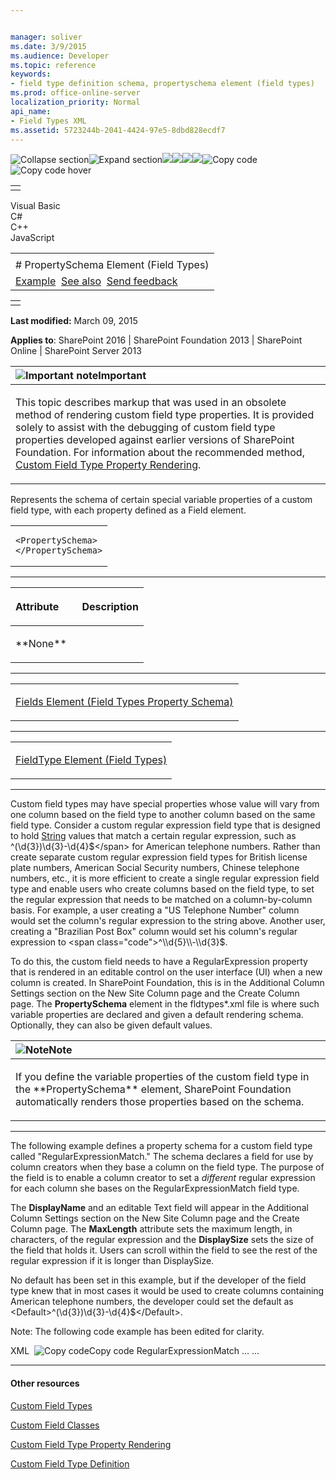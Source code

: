 ```yaml
---


manager: soliver
ms.date: 3/9/2015
ms.audience: Developer
ms.topic: reference
keywords:
- field type definition schema, propertyschema element (field types)
ms.prod: office-online-server
localization_priority: Normal
api_name:
- Field Types XML
ms.assetid: 5723244b-2041-4424-97e5-8dbd828ecdf7
---
```


![Collapse
section](../icons/collapse_all.gif "Collapse section")![Expand
section](../icons/expand_all.gif "Expand section")![](../icons/collapse_all.gif)![](../icons/expand_all.gif)![](../icons/dropdown.gif)![](../icons/dropdownHover.gif)![Copy
code](../icons/copycode.gif "Copy code")![Copy code
hover](../icons/copycodeHighlight.gif "Copy code hover")
<table>
<tbody>
<tr class="odd">
<td align="left"></td>
</tr>
</tbody>
</table>

Visual Basic  
C\#  
C++  
JavaScript  

<table>
<tbody>
<tr class="odd">
<td align="left"><span id="runningHeaderText"></span></td>
</tr>
<tr class="even">
<td align="left"># PropertySchema Element (Field Types)</td>
</tr>
<tr class="odd">
<td align="left"><a href="#exampleToggle">Example</a>  <a href="#seeAlsoToggle">See also</a>  <span id="headfeedbackarea" class="feedbackhead"><a href="javascript:SubmitFeedback(&#39;docthis@Microsoft.com&#39;,&#39;&#39;,&#39;&#39;,&#39;&#39;,&#39;1.0.18082.1225&#39;,&#39;%0\dThank%20you%20for%20your%20feedback.%20The%20developer%20writing%20teams%20use%20your%20feedback%20to%20improve%20documentation.%20While%20we%20are%20reviewing%20your%20feedback,%20we%20may%20send%20you%20e-mail%20to%20ask%20for%20clarification%20or%20feedback%20on%20a%20solution.%20We%20do%20not%20use%20your%20e-mail%20address%20for%20any%20other%20purpose%20and%20we%20delete%20it%20after%20we%20finish%20our%20review.%0\AFor%20further%20information%20about%20the%20privacy%20policies%20of%20Microsoft,%20please%20see%20http://privacy.microsoft.com/en-us/default.aspx.%0\A%0\d&#39;,&#39;Customer%20feedback&#39;);">Send feedback</a></span></td>
</tr>
</tbody>
</table>

<table>
<colgroup>
<col width="100%" />
</colgroup>
<tbody>
<tr class="odd">
<td align="left"></td>
</tr>
</tbody>
</table>

**Last modified:** March 09, 2015

**Applies to**: SharePoint 2016 | SharePoint Foundation 2013 |
SharePoint Online | SharePoint Server 2013

<table>
<colgroup>
<col width="100%" />
</colgroup>
<thead>
<tr class="header">
<th align="left"><img src="../icons/alert_caution.gif" title="Important note" alt="Important note" /><strong>Important</strong></th>
</tr>
</thead>
<tbody>
<tr class="odd">
<td align="left"><p>This topic describes markup that was used in an obsolete method of rendering custom field type properties. It is provided solely to assist with the debugging of custom field type properties developed against earlier versions of SharePoint Foundation. For information about the recommended method, <a href="http://msdn.microsoft.com/library/a959ad5b-6f3a-462c-80b9-e2d00bb0d62a(Office.15).aspx">Custom Field Type Property Rendering</a>.</p></td>
</tr>
</tbody>
</table>

Represents the schema of certain special variable properties of a custom
field type, with each property defined as a <span
class="keyword">Field</span> element.

<span codelanguage="other"></span>
<table>
<colgroup>
<col width="100%" />
</colgroup>
<tbody>
<tr class="odd">
<td align="left"><pre><code>&lt;PropertySchema&gt;
&lt;/PropertySchema&gt;</code></pre></td>
</tr>
</tbody>
</table>


-----------------------------------------------------------------------------------------------------------------------------------------------------------------------------------------------

<table>
<colgroup>
<col width="50%" />
<col width="50%" />
</colgroup>
<thead>
<tr class="header">
<th align="left"><p>Attribute</p></th>
<th align="left"><p>Description</p></th>
</tr>
</thead>
<tbody>
<tr class="odd">
<td align="left"><p>**None**</p></td>
<td align="left"><p></p></td>
</tr>
</tbody>
</table>


---------------------------------------------------------------------------------------------------------------------------------------------------------------------------------------------------

<table>
<colgroup>
<col width="100%" />
</colgroup>
<tbody>
<tr class="odd">
<td align="left"><p><span sdata="link"><a href="fields-element-field-types-property-schema.htm">Fields Element (Field Types Property Schema)</a></span></p></td>
</tr>
</tbody>
</table>


----------------------------------------------------------------------------------------------------------------------------------------------------------------------------------------------------

<table>
<colgroup>
<col width="100%" />
</colgroup>
<tbody>
<tr class="odd">
<td align="left"><p><span sdata="link"><a href="fieldtype-element-field-types.htm">FieldType Element (Field Types)</a></span></p></td>
</tr>
</tbody>
</table>


----------------------------------------------------------------------------------------------------------------------------------------------------------------------------------------------------------------------------

Custom field types may have special properties whose value will vary
from one column based on the field type to another column based on the
same field type. Consider a custom regular expression field type that is
designed to hold <span sdata="cer"
target="T:System.String">[String](http://msdn2.microsoft.com/EN-US/library/s1wwdcbf)</span>
values that match a certain regular expression, such as <span
class="code">^(\\d{3})\\d{3}-\\d{4}$</span> for American telephone
numbers. Rather than create separate custom regular expression field
types for British license plate numbers, American Social Security
numbers, Chinese telephone numbers, etc., it is more efficient to create
a single regular expression field type and enable users who create
columns based on the field type, to set the regular expression that
needs to be matched on a column-by-column basis. For example, a user
creating a "US Telephone Number" column would set the column's regular
expression to the string above. Another user, creating a "Brazilian Post
Box" column would set his column's regular expression to <span
class="code">^\\d{5}\\-\\d{3}$</span>.

To do this, the custom field needs to have a <span
class="keyword">RegularExpression</span> property that is rendered in an
editable control on the user interface (UI) when a new column is
created. In SharePoint Foundation, this is in the <span
class="ui">Additional Column Settings</span> section on the <span
class="ui">New Site Column </span>page and the <span class="ui">Create
Column</span> page. The **PropertySchema**
element in the <span class="code">fldtypes\*.xml</span> file is where
such variable properties are declared and given a default rendering
schema. Optionally, they can also be given default values.

<table>
<colgroup>
<col width="100%" />
</colgroup>
<thead>
<tr class="header">
<th align="left"><img src="../icons/alert_note.gif" title="Note" alt="Note" /><strong>Note</strong></th>
</tr>
</thead>
<tbody>
<tr class="odd">
<td align="left"><p>If you define the variable properties of the custom field type in the **PropertySchema** element, SharePoint Foundation automatically renders those properties based on the schema.</p></td>
</tr>
</tbody>
</table>


------------------------------------------------------------------------------------------------------------------------------------------------------------------------------------------

The following example defines a property schema for a custom field type
called "RegularExpressionMatch." The schema declares a field for use by
column creators when they base a column on the field type. The purpose
of the field is to enable a column creator to set a *different* regular
expression for each column she bases on the RegularExpressionMatch field
type.

The **DisplayName** and an editable <span
class="keyword">Text</span> field will appear in the <span
class="ui">Additional Column Settings</span> section on the <span
class="ui">New Site Column </span>page and the <span class="ui">Create
Column</span> page. The **MaxLength** attribute
sets the maximum length, in characters, of the regular expression and
the **DisplaySize** sets the size of the field
that holds it. Users can scroll within the field to see the rest of the
regular expression if it is longer than <span
class="keyword">DisplaySize</span>.

No default has been set in this example, but if the developer of the
field type knew that in most cases it would be used to create columns
containing American telephone numbers, the developer could set the
default as <span
class="code">\<Default\>^(\\d{3})\\d{3}-\\d{4}$\</Default\></span>.

Note: The following code example has been edited for clarity.

<span codelanguage="xmlLang"></span>
XML 
<span class="copyCode" onclick="CopyCode(this)"
onkeypress="CopyCode_CheckKey(this, event)"
onmouseover="ChangeCopyCodeIcon(this)"
onmouseout="ChangeCopyCodeIcon(this)" tabindex="0">![Copy
code](../icons/copycode.gif "Copy code")Copy code</span>
    <FieldType>
      <Field Name="TypeName">RegularExpressionMatch</Field>
      …
      <PropertySchema>
        <Fields>
          <Field Name="RegularExpression" 
                 DisplayName="Regular Expression To Match" 
                 MaxLength="500" 
                 DisplaySize="100" 
                 Type="Text">
            <Default></Default>
          </Field>
        </Fields>
      </PropertySchema>
      …
    </FieldType>


-------------------------------------------------------------------------------------------------------------------------------------------------------------------------------------------

#### Other resources

[Custom Field
Types](http://msdn.microsoft.com/library/1345b345-226d-443a-918f-af123a3c7b13(Office.15).aspx)

[Custom Field
Classes](http://msdn.microsoft.com/library/436a9d9b-7a6f-4e8f-86e8-f42ded85c069(Office.15).aspx)

[Custom Field Type Property
Rendering](http://msdn.microsoft.com/library/a959ad5b-6f3a-462c-80b9-e2d00bb0d62a(Office.15).aspx)

[Custom Field Type
Definition](http://msdn.microsoft.com/library/b3315997-671f-4c29-9518-48cc4592f205(Office.15).aspx)








